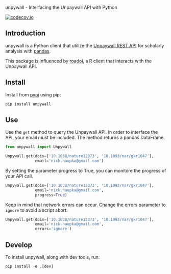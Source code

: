 unpywall - Interfacing the Unpaywall API with Python

[![codecov.io](https://codecov.io/gh/naustica/unpywall/branch/master/graph/badge.svg)](https://codecov.io/gh/naustica/unpywall?branch=master)

## Introduction

unpywall is a Python client that utilize the [Unpaywall REST API](https://unpaywall.org/products/api) for scholarly analysis with [pandas](https://pandas.pydata.org/).

This package is influenced by [roadoi](https://github.com/ropensci/roadoi), a R client that interacts with the Unpaywall API.

## Install

Install from [pypi](https://pypi.org/project/unpywall/) using pip:
```python
pip install unpywall
```

## Use

Use the `get` method to query the Unpaywall API. In order to interface the API, your email must be included. The method returns a pandas DataFrame.

```python
from unpywall import Unpywall

Unpywall.get(dois=['10.1038/nature12373', '10.1093/nar/gkr1047'],
             email='nick.haupka@gmail.com')
```

By setting the parameter progress to True, you can monitore the progress of your API call.

```python
Unpywall.get(dois=['10.1038/nature12373', '10.1093/nar/gkr1047'],
             email='nick.haupka@gmail.com',
             progress=True)
```

Keep in mind that network errors can occur. Change the errors parameter to `ignore` to avoid a script abort.

```python
Unpywall.get(dois=['10.1038/nature12373', '10.1093/nar/gkr1047'],
             email='nick.haupka@gmail.com',
             errors='ignore')
```

## Develop

To install unpywall, along with dev tools, run:

```python
pip install -e .[dev]
```
